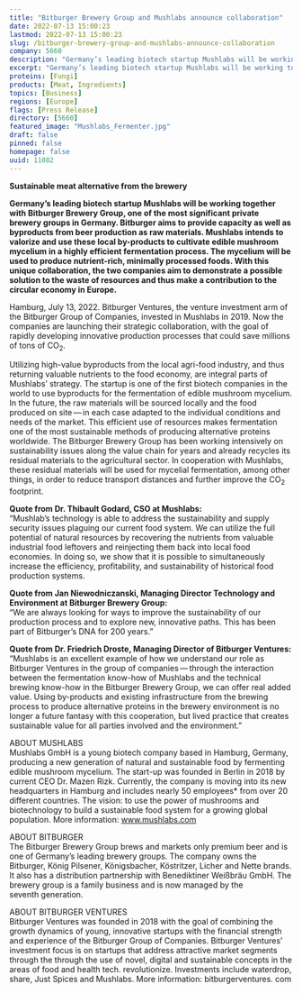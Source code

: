 ```yaml
---
title: "Bitburger Brewery Group and Mushlabs announce collaboration"
date: 2022-07-13 15:00:23
lastmod: 2022-07-13 15:00:23
slug: /bitburger-brewery-group-and-mushlabs-announce-collaboration
company: 5660
description: "Germany’s leading biotech startup Mushlabs will be working together with Bitburger BreweryGroup, one of the most significant private brewery groups in Germany."
excerpt: "Germany’s leading biotech startup Mushlabs will be working together with Bitburger BreweryGroup, one of the most significant private brewery groups in Germany."
proteins: [Fungi]
products: [Meat, Ingredients]
topics: [Business]
regions: [Europe]
flags: [Press Release]
directory: [5660]
featured_image: "Mushlabs_Fermenter.jpg"
draft: false
pinned: false
homepage: false
uuid: 11082
---
```

<p><strong>Sustainable meat alternative from the brewery</strong></p>

<p><strong>Germany’s leading biotech startup Mushlabs will be working together with Bitburger Brewery Group, one of the most significant private brewery groups in Germany. Bitburger aims to provide capacity as well as byproducts from beer production as raw materials. Mushlabs intends to valorize and use these local by-products to cultivate edible mushroom mycelium in a highly efficient fermentation process. The mycelium will be used to produce nutrient-rich, minimally processed foods. With this unique collaboration, the two companies aim to demonstrate a possible solution to the waste of resources and thus make a contribution to the circular economy in Europe.</strong></p>

<p>Hamburg, July 13, 2022. Bitburger Ventures, the venture investment arm of the Bitburger Group of Companies, invested in Mushlabs in 2019. Now the companies are launching their strategic collaboration, with the goal of rapidly developing innovative production processes that could save millions of tons of CO<sub>2</sub>.</p>

<p>Utilizing high-value byproducts from the local agri-food industry, and thus returning valuable nutrients to the food economy, are integral parts of Mushlabs’ strategy. The startup is one of the first biotech companies in the world to use byproducts for the fermentation of edible mushroom mycelium. In the future, the raw materials will be sourced locally and the food produced on site — in each case adapted to the individual conditions and needs of the market. This efficient use of resources makes fermentation one of the most sustainable methods of producing alternative proteins worldwide. The Bitburger Brewery Group has been working intensively on sustainability issues along the value chain for years and already recycles its residual materials to the agricultural sector. In cooperation with Mushlabs, these residual materials will be used for mycelial fermentation, among other things, in order to reduce transport distances and further improve the CO<sub>2</sub> footprint.</p>

<p><strong>Quote from Dr. Thibault Godard, CSO at Mushlabs:</strong><br />
“Mushlab’s technology is able to address the sustainability and supply security issues plaguing our current food system. We can utilize the full potential of natural resources by recovering the nutrients from valuable industrial food leftovers and reinjecting them back into local food economies. In doing so, we show that it is possible to simultaneously increase the efficiency, profitability, and sustainability of historical food production systems.</p>

<p><strong>Quote from Jan Niewodniczanski, Managing Director Technology and Environment at Bitburger Brewery Group:</strong><br />
“We are always looking for ways to improve the sustainability of our production process and to explore new, innovative paths. This has been part of Bitburger’s DNA for 200 years.”</p>

<p><strong>Quote from Dr. Friedrich Droste, Managing Director of Bitburger Ventures:</strong><br />
“Mushlabs is an excellent example of how we understand our role as Bitburger Ventures in the group of companies — through the interaction between the fermentation know-how of Mushlabs and the technical brewing know-how in the Bitburger Brewery Group, we can offer real added value. Using by-products and existing infrastructure from the brewing process to produce alternative proteins in the brewery environment is no longer a future fantasy with this cooperation, but lived practice that creates sustainable value for all parties involved and the environment.”</p>

<p>ABOUT MUSHLABS<br />
Mushlabs GmbH is a young biotech company based in Hamburg, Germany, producing a new generation of natural and sustainable food by fermenting edible mushroom mycelium. The start-up was founded in Berlin in 2018 by current CEO Dr. Mazen Rizk. Currently, the company is moving into its new headquarters in Hamburg and includes nearly 50 employees* from over 20 different countries. The vision: to use the power of mushrooms and biotechnology to build a sustainable food system for a growing global population. More information: <a href="http://www.mushlabs.com">www.mushlabs.com</a></p>

<p>ABOUT BITBURGER<br />
The Bitburger Brewery Group brews and markets only premium beer and is one of Germany’s leading brewery groups. The company owns the Bitburger, König Pilsener, Königsbacher, Köstritzer, Licher and Nette brands. It also has a distribution partnership with Benediktiner Weißbräu GmbH. The brewery group is a family business and is now managed by the seventh generation.</p>

<p>ABOUT BITBURGER VENTURES<br />
Bitburger Ventures was founded in 2018 with the goal of combining the growth dynamics of young, innovative startups with the financial strength and experience of the Bitburger Group of Companies. Bitburger Ventures’ investment focus is on startups that address attractive market segments through the through the use of novel, digital and sustainable concepts in the areas of food and health tech. revolutionize. Investments include waterdrop, share, Just Spices and Mushlabs. More information: bitburgerventures. com</p>
